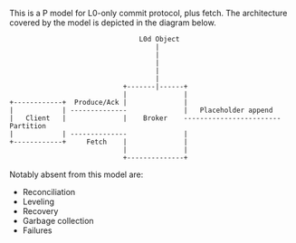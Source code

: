 This is a P model for L0-only commit protocol, plus fetch. The architecture
covered by the model is depicted in the diagram below.

```
                                L0d Object                                   
                                    |                                        
                                    |                                        
                                    |                                        
                                    |                                        
                                    |                                        
                            +-------|------+                                 
                            |              |                                 
+------------+  Produce/Ack |              |                                 
|            | --------------              |   Placeholder append            
|   Client   |              |    Broker    ------------------------ Partition
|            | --------------              |                                 
+------------+     Fetch    |              |                                 
                            |              |                                 
                            +--------------+                                 
```

Notably absent from this model are:

* Reconciliation
* Leveling
* Recovery
* Garbage collection
* Failures
